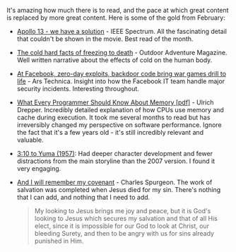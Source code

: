 <!--
.. title: Words and Pictures - Feb
.. slug: words-and-pictures-feb
.. date: 2013/03/04 17:58:12
.. spellcheck_exceptions: 
.. tags: Reading
.. link: 
.. description: 
-->


It's amazing how much there is to read, and the pace at which great content is replaced by more great content. Here is some of the gold from February:

-   [Apollo 13 - we have a solution](http://spectrum.ieee.org/aerospace/space-flight/apollo-13-we-have-a-solution) - IEEE Spectrum. All the fascinating detail that couldn't be shown in the movie. Best read of the month.
-   [The cold hard facts of freezing to death](http://www.outsideonline.com/outdoor-adventure/As-Freezing-Persons-Recollect-the-Snow--First-Chill--Then-Stupor--Then-the-Letting-Go.html?page=all) - Outdoor Adventure Magazine. Well written narrative about the effects of cold on the human body.
-   [At Facebook, zero-day exploits, backdoor code bring war games drill to life](http://arstechnica.com/security/2013/02/at-facebook-zero-day-exploits-backdoor-code-bring-war-games-drill-to-life/) - Ars Technica. Insight into how the Facebook IT team handle major security incidents. Interesting throughout.
-   [What Every Programmer Should Know About Memory [pdf]](http://www.akkadia.org/drepper/cpumemory.pdf) - Ulrich Drepper. Incredibly detailed explanation of how CPUs use memory and cache during execution. It took me several months to read but has irreversibly changed my perspective on software performance. Ignore the fact that it's a few years old - it's still incredibly relevant and valuable.
-   [3:10 to Yuma (1957)](http://www.imdb.com/title/tt0050086/): Had deeper character development and fewer distractions from the main storyline than the 2007 version. I found it very engaging.
-   [And I will remember my covenant](http://www.heartlight.org/spurgeon/0813-pm.html) - Charles Spurgeon. The work of salvation was completed when Jesus died for my sin. There's nothing that I can add, and nothing that I need to add.

    > My looking to Jesus brings me joy and peace, but it is God's looking to Jesus which secures my salvation and that of all His elect, since it is impossible for our God to look at Christ, our bleeding Surety, and then to be angry with us for sins already punished in Him.


